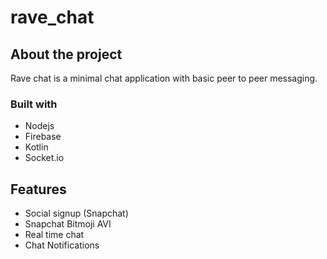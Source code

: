 # rave_chat

## About the project
Rave chat is a minimal chat application with basic peer to peer messaging. 

### Built with
- Nodejs
- Firebase
- Kotlin
- Socket.io

## Features
- Social signup (Snapchat)
- Snapchat Bitmoji AVI
- Real time chat
- Chat Notifications
